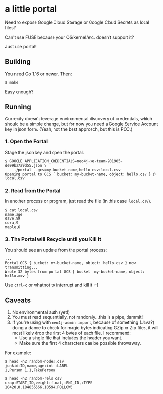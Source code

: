 # a little portal

Need to expose Google Cloud Storage or Google Cloud Secrets as local files?

Can't use FUSE because your OS/kernel/etc. doesn't support it?

Just use portal!

## Building

You need Go 1.16 or newer. Then:

`$ make`

Easy enough?

## Running

Currently doesn't leverage environmental discovery of credentials, which
should be a simple change, but for now you need a Google Service Account key
in json form. (Yeah, not the best approach, but this is POC.)

### 1. Open the Portal
Stage the json key and open the portal.

```
$ GOOGLE_APPLICATION_CREDENTIALS=neo4j-se-team-201905-de99ba7a9d55.json \
	./portal --gcs=my-bucket-name,hello.csv:local.csv
Opening portal to GCS { bucket: my-bucket-name, object: hello.csv } @ local.csv
```

### 2. Read from the Portal
In another process or program, just read the file (in this case, `local.csv`).

```
$ cat local.csv
name,age
dave,99
cora,9
maple,6
```

### 3. The Portal will Recycle until you Kill It
You should see an update from the portal process:

```
...
Portal GCS { bucket: my-bucket-name, object: hello.csv } now transmitting...
Wrote 32 bytes from portal GCS { bucket: my-bucket-name, object: hello.csv }
```

Use `ctrl-c` or whatnot to interrupt and kill it :-)


## Caveats
1. No environmental auth (yet!)
2. You must read sequentially, not randomly...this is a pipe, dammit!
3. If you're using with `neo4j-admin import`, because of something (Java?) doing
   a dance to check for magic bytes indicating GZip or Zip files, it will most
   likely drop the first 4 bytes of each file. I recommend:
   - Use a single file that includes the header you want.
   - Make sure the first 4 characters can be possible throwaway.

For example:

```
$ head -n2 random-nodes.csv
junkid:ID,name,age:int,:LABEL
1,Person 1,1,FakePerson

$ head -n2 random-rels.csv
crap:START_ID,weight:float,:END_ID,:TYPE
10420,0.184856666,10594,FOLLOWS
```

